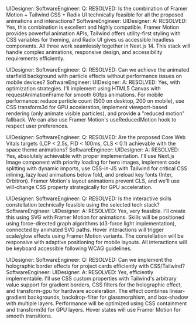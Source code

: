 UIDesigner: SoftwareEngineer: Q: RESOLVED: Is the combination of Framer Motion + Tailwind CSS + Radix UI technically feasible for all the proposed animations and interactions?
SoftwareEngineer: UIDesigner: A: RESOLVED: Yes, this combination is excellent and highly compatible. Framer Motion provides powerful animation APIs, Tailwind offers utility-first styling with CSS variables for theming, and Radix UI gives us accessible headless components. All three work seamlessly together in Next.js 14. This stack will handle complex animations, responsive design, and accessibility requirements efficiently.

UIDesigner: SoftwareEngineer: Q: RESOLVED: Can we achieve the animated starfield background with particle effects without performance issues on mobile devices?
SoftwareEngineer: UIDesigner: A: RESOLVED: Yes, with optimization strategies. I'll implement using HTML5 Canvas with requestAnimationFrame for smooth 60fps animations. For mobile performance: reduce particle count (500 on desktop, 200 on mobile), use CSS transform3d for GPU acceleration, implement viewport-based rendering (only animate visible particles), and provide a "reduced motion" fallback. We can also use Framer Motion's useReducedMotion hook to respect user preferences.

UIDesigner: SoftwareEngineer: Q: RESOLVED: Are the proposed Core Web Vitals targets (LCP < 2.5s, FID < 100ms, CLS < 0.1) achievable with the space theme animations?
SoftwareEngineer: UIDesigner: A: RESOLVED: Yes, absolutely achievable with proper implementation. I'll use Next.js Image component with priority loading for hero images, implement code splitting with dynamic imports, use CSS-in-JS with Tailwind for critical CSS inlining, lazy load animations below fold, and preload key fonts (Inter, Orbitron). Framer Motion's layout animations prevent CLS, and we'll use will-change CSS property strategically for GPU acceleration.

UIDesigner: SoftwareEngineer: Q: RESOLVED: Is the interactive skills constellation technically feasible using the selected tech stack?
SoftwareEngineer: UIDesigner: A: RESOLVED: Yes, very feasible. I'll create this using SVG with Framer Motion for animations. Skills will be positioned using force-directed graph algorithms (d3-force light implementation), connected by animated SVG paths. Hover interactions will trigger scale/glow effects using Framer Motion variants. The constellation will be responsive with adaptive positioning for mobile layouts. All interactions will be keyboard accessible following WCAG guidelines.

UIDesigner: SoftwareEngineer: Q: RESOLVED: Can we implement the holographic border effects for project cards efficiently with CSS/Tailwind?
SoftwareEngineer: UIDesigner: A: RESOLVED: Yes, efficiently implementable. I'll use CSS custom properties with Tailwind's arbitrary value support for gradient borders, CSS filters for the holographic effect, and transform-gpu for hardware acceleration. The effect combines linear-gradient backgrounds, backdrop-filter for glassmorphism, and box-shadow with multiple layers. Performance will be optimized using CSS containment and transform3d for GPU layers. Hover states will use Framer Motion for smooth transitions.

